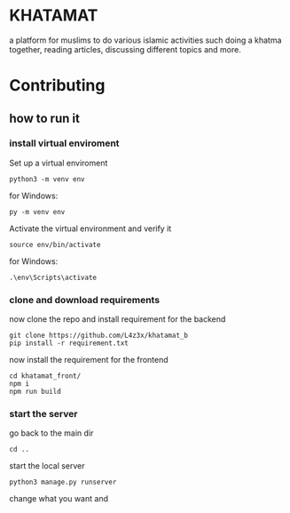 
# KHATAMAT 
a platform for muslims to do various islamic activities such doing a khatma together, reading articles, discussing different topics and more.
# Contributing          
## how to run it 
### install virtual enviroment
Set up a virtual enviroment
```
python3 -m venv env
```
for Windows:
```
py -m venv env
```
Activate the virtual environment and verify it
```
source env/bin/activate
```
for Windows:
```
.\env\Scripts\activate
```
### clone and download requirements
now clone the repo and install requirement for the backend
```
git clone https://github.com/L4z3x/khatamat_b 
pip install -r requirement.txt
``` 
now install the requirement for the frontend
``` 
cd khatamat_front/
npm i 
npm run build
```
### start the server
go back to the main dir
```
cd ..
```
start the local server
```
python3 manage.py runserver
```
change what you want and 